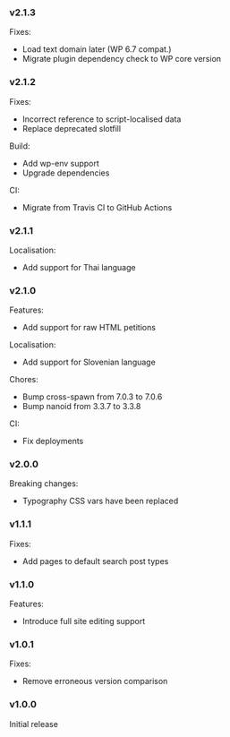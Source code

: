 ### v2.1.3
Fixes:
- Load text domain later (WP 6.7 compat.)
- Migrate plugin dependency check to WP core version

### v2.1.2
Fixes:
- Incorrect reference to script-localised data
- Replace deprecated slotfill

Build:
- Add wp-env support
- Upgrade dependencies

CI:
- Migrate from Travis CI to GitHub Actions

### v2.1.1
Localisation:
- Add support for Thai language

### v2.1.0
Features:
- Add support for raw HTML petitions

Localisation:
- Add support for Slovenian language

Chores:
- Bump cross-spawn from 7.0.3 to 7.0.6
- Bump nanoid from 3.3.7 to 3.3.8

CI:
- Fix deployments

### v2.0.0
Breaking changes:
- Typography CSS vars have been replaced

### v1.1.1
Fixes:
- Add pages to default search post types

### v1.1.0
Features:
- Introduce full site editing support

### v1.0.1
Fixes:
- Remove erroneous version comparison

### v1.0.0
Initial release
